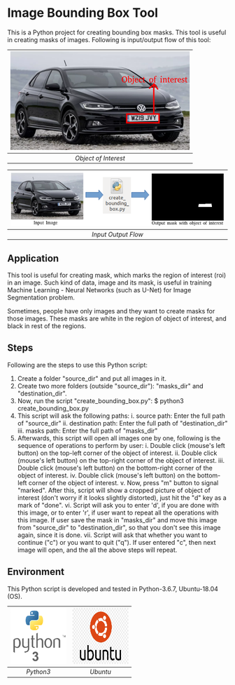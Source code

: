 # Image Bounding Box Tool
This is a Python project for creating bounding box masks. This tool is useful in creating masks of images. Following is input/output flow of this tool:

|![Object of Interest](https://github.com/sansinghsanjay/Image_Bounding_Box_Tool/blob/master/images/object_of_interest.png) |
|:--:|
| *Object of Interest* |


|![Input Output Flow](https://github.com/sansinghsanjay/Image_Bounding_Box_Tool/blob/master/images/input_output_flow.png) |
|:--:|
| *Input Output Flow* |

## Application
This tool is useful for creating mask, which marks the region of interest (roi) in an image. Such kind of data, image and its mask, is useful in training Machine Learning - Neural Networks (such as U-Net) for Image Segmentation problem.

Sometimes, people have only images and they want to create masks for those images. These masks are white in the region of object of interest, and black in rest of the regions.

## Steps
Following are the steps to use this Python script:
1. Create a folder "source_dir" and put all images in it.
2. Create two more folders (outside "source_dir"): "masks_dir" and "destination_dir".
3. Now, run the script "create_bounding_box.py":
		$ python3 create_bounding_box.py
4. This script will ask the following paths:
	i. source path: Enter the full path of "source_dir"
	ii. destination path: Enter the full path of "destination_dir"
	iii. masks path: Enter the full path of "masks_dir"
5. Afterwards, this script will open all images one by one, following is the sequence of operations to perform by user:
	i. Double click (mouse's left button) on the top-left corner of the object of interest.
	ii. Double click (mouse's left button) on the top-right corner of the object of interest.
	iii. Double click (mouse's left button) on the bottom-right corner of the object of interest.
	iv. Double click (mouse's left button) on the bottom-left corner of the object of interest.
	v. Now, press "m" button to signal "marked". After this, script will show a cropped picture of object of interest (don't worry if it looks slightly distorted), just hit the "d" key as a mark of "done".
	vi. Script will ask you to enter 'd', if you are done with this image, or to enter 'r', if user want to repeat all the operations with this image. If user save the mask in "masks_dir" and move this image from "source_dir" to "destination_dir", so that you don't see this image again, since it is done.
	vii. Script will ask that whether you want to continue ("c") or you want to quit ("q"). If user entered "c", then next image will open, and the all the above steps will repeat.

## Environment
This Python script is developed and tested in Python-3.6.7, Ubuntu-18.04 (OS).

|![Python3](https://github.com/sansinghsanjay/Image_Bounding_Box_Tool/blob/master/images/python3.png) |![Ubuntu](https://github.com/sansinghsanjay/Image_Bounding_Box_Tool/blob/master/images/ubuntu_logo.png) |
|:--:|:--:|
| *Python3* | *Ubuntu* |
